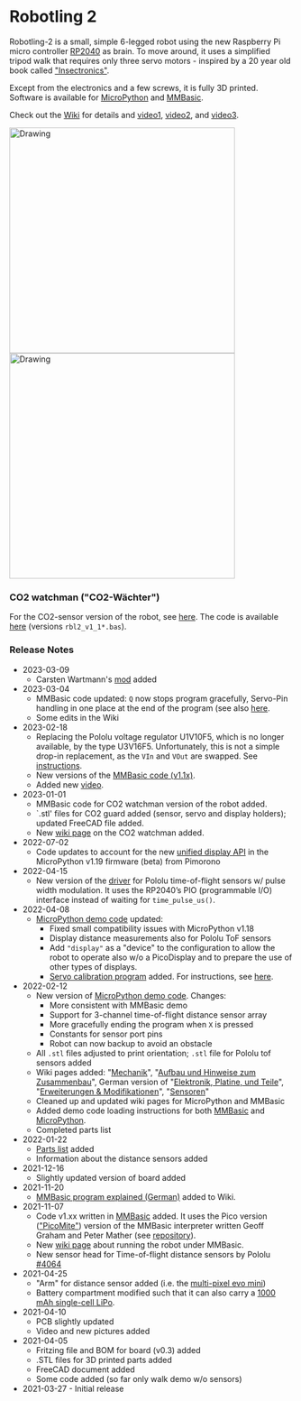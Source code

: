 # Robotling 2

Robotling-2 is a small, simple 6-legged robot using the new Raspberry Pi micro controller [RP2040](https://www.raspberrypi.org/documentation/rp2040/getting-started/) as brain. To move around, it uses a simplified tripod walk that requires only three servo motors - inspired by a 20 year old book called ["Insectronics"](https://books.google.de/books/about/Insectronics.html?id=dYZ-67WxUWkC&redir_esc=y).

Except from the electronics and a few screws, it is fully 3D printed. Software is available for [MicroPython](https://github.com/teuler/robotling2/tree/main/code/micropython) and [MMBasic](https://github.com/teuler/robotling2/tree/main/code/mmbasic).

Check out the [Wiki](https://github.com/teuler/robotling2/wiki) for details and [video1](https://youtu.be/0tkTgc_Hvlo), [video2](https://youtu.be/2amrnnNkvMk), and [video3](https://youtu.be/FfbP-4b5n9o).

[<img src="https://github.com/teuler/robotling2/blob/main/pictures/GIF3.gif" alt="Drawing" width="400"/>](https://github.com/teuler/robotling2/blob/main/pictures/GIF3.gif)[<img src="https://github.com/teuler/robotling2/blob/main/pictures/IMG_7990.png" alt="Drawing" width="400"/>](https://github.com/teuler/robotling2/blob/main/pictures/IMG_7990.png)

### CO2 watchman ("CO2-Wächter")
For the CO2-sensor version of the robot, see [here](https://github.com/teuler/robotling2/wiki/CO2-W%C3%A4chter). The code is available [here](https://github.com/teuler/robotling2/blob/main/code/mmbasic) (versions `rbl2_v1_1*.bas`).

### Release Notes

* 2023-03-09
  - Carsten Wartmann's [mod](https://github.com/teuler/robotling2/tree/main/mods/c_wartmann) added
* 2023-03-04
  - MMBasic code updated: `Q` now stops program gracefully, Servo-Pin handling in one place at the end of the program (see also [here](https://github.com/teuler/robotling2/wiki/Kommentare-zum-MMBasic-Programm#hinweise-zu-servo-pin-belegung).
  - Some edits in the Wiki
* 2023-02-18
  - Replacing the Pololu voltage regulator U1V10F5, which is no longer available, by the type U3V16F5. Unfortunately, this is not a simple drop-in replacement, as the `VIn` and `VOut` are swapped. See [instructions](https://github.com/teuler/robotling2/wiki/Design-and-assembly-notes#voltage-regulator-module).
  - New versions of the [MMBasic code (v1.1x)](https://github.com/teuler/robotling2/blob/main/code/mmbasic).
  - Added new [video](https://youtu.be/FfbP-4b5n9o).
* 2023-01-01
  - MMBasic code for CO2 watchman version of the robot added.
  - `.stl' files for CO2 guard added (sensor, servo and display holders); updated FreeCAD file added.
  - New [wiki page](https://github.com/teuler/robotling2/wiki/CO2-W%C3%A4chter) on the CO2 watchman added.
* 2022-07-02
  - Code updates to account for the new [unified display API](https://github.com/pimoroni/pimoroni-pico/blob/main/micropython/modules/picographics/README.md) in the MicroPython v1.19 firmware (beta) from Pimorono
* 2022-04-15
  - New version of the [driver](https://github.com/teuler/robotling2/blob/main/code/micropython/robotling_lib/sensors/pololu_tof_ranging_pio.py) for Pololu time-of-flight sensors w/ pulse width modulation. It uses the RP2040’s PIO (programmable I/O) interface instead of waiting for `time_pulse_us()`.
* 2022-04-08
  - [MicroPython demo code](https://github.com/teuler/robotling2/tree/main/code/micropython) updated:
     - Fixed small compatibility issues with MicroPython v1.18
     - Display distance measurements also for Pololu ToF sensors   
     - Add `"display"` as a "device" to the configuration to allow the robot to operate also w/o a PicoDisplay and to prepare the use of other types of displays.
     - [Servo calibration program](https://github.com/teuler/robotling2/blob/main/code/micropython/calibrate_servos.py) added. For instructions, see [here](https://github.com/teuler/robotling2/wiki/Demo#kalibrierung-der-beinstellung).
* 2022-02-12
  - New version of [MicroPython demo code](https://github.com/teuler/robotling2/tree/main/code/micropython). Changes:
     - More consistent with MMBasic demo
     - Support for 3-channel time-of-flight distance sensor array
     - More gracefully ending the program when `X` is pressed
     - Constants for sensor port pins
     - Robot can now backup to avoid an obstacle
  - All `.stl` files adjusted to print orientation; `.stl` file for Pololu tof sensors added
  - Wiki pages added: "[Mechanik](https://github.com/teuler/robotling2/wiki/Mechanik)", "[Aufbau und Hinweise zum Zusammenbau](https://github.com/teuler/robotling2/wiki/Aufbau-und-Hinweise-zum-Zusammenbau)", German version of "[Elektronik, Platine, und Teile](https://github.com/teuler/robotling2/wiki/Elektronik,-Platine,-und-Teile)", "[Erweiterungen & Modifikationen](https://github.com/teuler/robotling2/wiki/Erweiterungen-&-Modifikationen)", "[Sensoren](https://github.com/teuler/robotling2/wiki/Sensoren)"
  - Cleaned up and updated wiki pages for MicroPython and MMBasic
  - Added demo code loading instructions for both [MMBasic](https://github.com/teuler/robotling2/wiki/Running-the-robot-with-MMBasic) and [MicroPython](https://github.com/teuler/robotling2/wiki/Running-the-robot-with-MicroPython).
  - Completed parts list
* 2022-01-22
  - [Parts list](https://github.com/teuler/robotling2/wiki/Electronics,-PCB-and-parts#Electronics_Parts) added 
  - Information about the distance sensors added
* 2021-12-16
  - Slightly updated version of board added
* 2021-11-20
  - [MMBasic program explained (German)](https://github.com/teuler/robotling2/wiki/Kommentare-zum-MMBasic-Programm) added to Wiki.
* 2021-11-07
  - Code v1.xx written in [MMBasic](https://mmbasic.com/) added. It uses the Pico version (["PicoMite"](https://geoffg.net/picomite.html)) version of the MMBasic interpreter written Geoff Graham and Peter Mather (see [repository](https://github.com/UKTailwind/PicoMite)).
  - New [wiki page](https://github.com/teuler/robotling2/wiki/Running-the-robot-with-MMBasic) about running the robot under MMBasic.
  - New sensor head for Time-of-flight distance sensors by Pololu [#4064](https://www.pololu.com/product/4064/specs)
* 2021-04-25
  - "Arm" for distance sensor added (i.e. the [multi-pixel evo mini](https://www.terabee.com/shop/lidar-tof-range-finders/teraranger-evo-mini/))
  - Battery compartment modified such that it can also carry a [1000 mAh single-cell LiPo](https://www.exp-tech.de/zubehoer/batterien-akkus/lipo-akkus/5801/3.7v-1000mah-lithium-polymer-akku-mit-jst-ph-anschluss).
* 2021-04-10
  - PCB slightly updated
  - Video and new pictures added
* 2021-04-05
  - Fritzing file and BOM for board (v0.3) added
  - .STL files for 3D printed parts added
  - FreeCAD document added
  - Some code added (so far only walk demo w/o sensors)
* 2021-03-27 - Initial release
